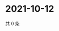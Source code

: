 # 2021-10-12

共 0 条

<!-- BEGIN WEIBO -->
<!-- 最后更新时间 Tue Oct 12 2021 20:22:57 GMT+0800 (China Standard Time) -->

<!-- END WEIBO -->
